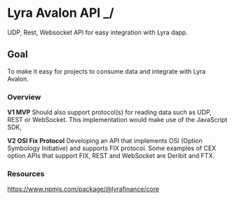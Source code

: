 # Lyra Avalon API _/
UDP, Rest, Websocket API for easy integration with Lyra dapp.

## Goal 
To make it easy for projects to consume data and integrate with Lyra Avalon.

### Overview

**V1 MVP**
Should also support protocol(s) for reading data such as UDP, REST or WebSocket.
This implementation would make use of the JavaScript SDK,

**V2 OSI Fix Protocol**
Developing an API that implements OSI (Option Symbology Initiative) and supports FIX protocol.  Some examples of CEX option APIs that support FIX, REST and WebSocket are Deribit and FTX. 

### Resources

https://www.npmjs.com/package/@lyrafinance/core


